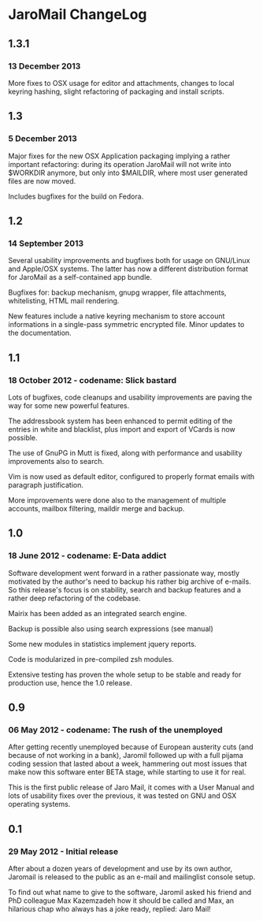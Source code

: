 # JaroMail ChangeLog

## 1.3.1
### 13 December 2013

More fixes to OSX usage for editor and attachments, changes to
local keyring hashing, slight refactoring of packaging and install
scripts.

## 1.3
### 5 December 2013

Major fixes for the new OSX Application packaging implying a
rather important refactoring: during its operation JaroMail will
not write into $WORKDIR anymore, but only into $MAILDIR, where
most user generated files are now moved.

Includes bugfixes for the build on Fedora.

## 1.2
### 14 September 2013

Several usability improvements and bugfixes both for usage on
GNU/Linux and Apple/OSX systems. The latter has now a different
distribution format for JaroMail as a self-contained app bundle.

Bugfixes for: backup mechanism, gnupg wrapper, file attachments,
whitelisting, HTML mail rendering.

New features include a native keyring mechanism to store account
informations in a single-pass symmetric encrypted file.
Minor updates to the documentation.

## 1.1
### 18 October 2012 - codename: Slick bastard

Lots of bugfixes, code cleanups and usability improvements are
paving the way for some new powerful features.

The addressbook system has been enhanced to permit editing of the
entries in white and blacklist, plus import and export of VCards
is now possible.

The use of GnuPG in Mutt is fixed, along with performance
and usability improvements also to search.

Vim is now used as default editor, configured to properly format
emails with paragraph justification.

More improvements were done also to the management of multiple
accounts, mailbox filtering, maildir merge and backup.

## 1.0
### 18 June 2012 - codename: E-Data addict

Software development went forward in a rather passionate way,
mostly motivated by the author's need to backup his rather big
archive of e-mails. So this release's focus is on stability,
search and backup features and a rather deep refactoring of the
codebase.

Mairix has been added as an integrated search engine.

Backup is possible also using search expressions (see manual)

Some new modules in statistics implement jquery reports.

Code is modularized in pre-compiled zsh modules.

Extensive testing has proven the whole setup to be stable and
ready for production use, hence the 1.0 release.

## 0.9
### 06 May 2012 - codename: The rush of the unemployed

After getting recently unemployed because of European austerity
cuts (and because of not working in a bank), Jaromil followed up
with a full pijama coding session that lasted about a week,
hammering out most issues that make now this software enter BETA
stage, while starting to use it for real.

This is the first public release of Jaro Mail, it comes with a
User Manual and lots of usability fixes over the previous, it was
tested on GNU and OSX operating systems.

## 0.1
### 29 May 2012 - Initial release

After about a dozen years of development and use by its own author, Jaromail is released to the public as an e-mail and mailinglist console setup.

To find out what name to give to the software, Jaromil asked his friend and PhD colleague Max Kazemzadeh how it should be called and Max, an hilarious chap who always has a joke ready, replied: Jaro Mail!
